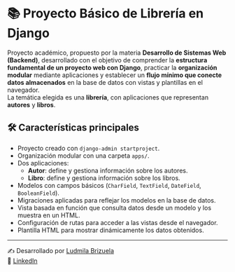 # 📚 Proyecto Básico de Librería en Django

Proyecto académico, propuesto por la materia **Desarrollo de Sistemas Web (Backend)**, desarrollado con el objetivo de comprender la **estructura fundamental de un proyecto web con Django**, practicar la **organización modular** mediante aplicaciones 
y establecer un **flujo mínimo que conecte datos almacenados** en la base de datos con vistas y plantillas en el navegador.  
La temática elegida es una **librería**, con aplicaciones que representan **autores** y **libros**.

## 🛠️ Características principales
- Proyecto creado con `django-admin startproject`.
- Organización modular con una carpeta `apps/`.
- Dos aplicaciones:
  - **Autor**: define y gestiona información sobre los autores.
  - **Libro**: define y gestiona información sobre los libros.
- Modelos con campos básicos (`CharField`, `TextField`, `DateField`, `BooleanField`).
- Migraciones aplicadas para reflejar los modelos en la base de datos.
- Vista basada en función que consulta datos desde un modelo y los muestra en un HTML.
- Configuración de rutas para acceder a las vistas desde el navegador.
- Plantilla HTML para mostrar dinámicamente los datos obtenidos.

---
✍️ Desarrollado por [Ludmila Brizuela](https://github.com/LuBrizuela02)  
🔗 [LinkedIn](https://www.linkedin.com/in/ludmila-brizuela-287a92265)
